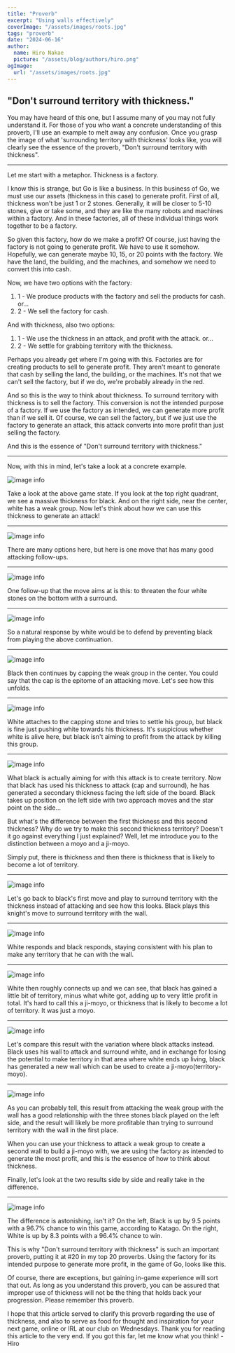 ```yaml
---
title: "Proverb"
excerpt: "Using walls effectively"
coverImage: "/assets/images/roots.jpg"
tags: "proverb"
date: "2024-06-16"
author:
  name: Hiro Nakae
  picture: "/assets/blog/authors/hiro.png"
ogImage:
  url: "/assets/images/roots.jpg"
---
```


## "Don't surround territory with thickness."

You may have heard of this one, but I assume many of you may not fully understand it. For those of you who want a concrete understanding of this proverb, I'll use an example to melt away any confusion. Once you grasp the image of what 'surrounding territory with thickness' looks like, you will clearly see the essence of the proverb, "Don't surround territory with thickness".

---

Let me start with a metaphor. Thickness is a factory.

I know this is strange, but Go is like a business. In this business of Go, we must use our assets (thickness in this case) to generate profit. First of all, thickness won't be just 1 or 2 stones. Generally, it will be closer to 5-10 stones, give or take some, and they are like the many robots and machines within a factory. And in these factories, all of these individual things work together to be a factory.

So given this factory, how do we make a profit? Of course, just having the factory is not going to generate profit. We have to use it somehow. Hopefully, we can generate maybe 10, 15, or 20 points with the factory. We have the land, the building, and the machines, and somehow we need to convert this into cash.

Now, we have two options with the factory:

1. 1 - We produce products with the factory and sell the products for cash. or...
2. 2 - We sell the factory for cash.

And with thickness, also two options:

1. 1 - We use the thickness in an attack, and profit with the attack.
   or...
2. 2 - We settle for grabbing territory with the thickness.

Perhaps you already get where I'm going with this. Factories are for creating products to sell to generate profit. They aren't meant to generate that cash by selling the land, the building, or the machines. It's not that we can't sell the factory, but if we do, we're probably already in the red.

And so this is the way to think about thickness. To surround territory with thickness is to sell the factory. This conversion is not the intended purpose of a factory. If we use the factory as intended, we can generate more profit than if we sell it. Of course, we can sell the factory, but if we just use the factory to generate an attack, this attack converts into more profit than just selling the factory.

And this is the essence of "Don't surround territory with thickness."

---

Now, with this in mind, let's take a look at a concrete example.

![image info](/assets/blog/proverb20/proverb20-1.PNG)

Take a look at the above game state. If you look at the top right quadrant, we see a massive thickness for black. And on the right side, near the center, white has a weak group. Now let's think about how we can use this thickness to generate an attack!

---

![image info](/assets/blog/proverb20/proverb20-2.PNG)

There are many options here, but here is one move that has many good attacking follow-ups.

---

![image info](/assets/blog/proverb20/proverb20-3.PNG)

One follow-up that the move aims at is this: to threaten the four white stones on the bottom with a surround.

---

![image info](/assets/blog/proverb20/proverb20-4.PNG)

So a natural response by white would be to defend by preventing black from playing the above continuation.

---

![image info](/assets/blog/proverb20/proverb20-5.PNG)

Black then continues by capping the weak group in the center. You could say that the cap is the epitome of an attacking move. Let's see how this unfolds.

---

![image info](/assets/blog/proverb20/proverb20-6.PNG)

White attaches to the capping stone and tries to settle his group, but black is fine just pushing white towards his thickness. It's suspicious whether white is alive here, but black isn't aiming to profit from the attack by killing this group.

---

<!-- ![image info](/assets/blog/proverb20/proverb20-7.PNG)

![image info](/assets/blog/proverb20/proverb20-8.PNG) -->

![image info](/assets/blog/proverb20/proverb20-9.PNG)

What black is actually aiming for with this attack is to create territory.
Now that black has used his thickness to attack (cap and surround), he has generated a secondary thickness facing the left side of the board. Black takes up position on the left side with two approach moves and the star point on the side...

But what's the difference between the first thickness and this second thickness? Why do we try to make this second thickness territory? Doesn't it go against everything I just explained? Well, let me introduce you to the distinction between a moyo and a ji-moyo.

Simply put, there is thickness and then there is thickness that is likely to become a lot of territory.

---

![image info](/assets/blog/proverb20/proverb20-10.PNG)

Let's go back to black's first move and play to surround territory with the thickness instead of attacking and see how this looks. Black plays this knight's move to surround territory with the wall.

---

![image info](/assets/blog/proverb20/proverb20-11.PNG)

White responds and black responds, staying consistent with his plan to make any territory that he can with the wall.

---

![image info](/assets/blog/proverb20/proverb20-12.PNG)

White then roughly connects up and we can see, that black has gained a little bit of territory, minus what white got, adding up to very little profit in total. It's hard to call this a ji-moyo, or thickness that is likely to become a lot of territory. It was just a moyo.

---

![image info](/assets/blog/proverb20/proverb20-6.PNG)

Let's compare this result with the variation where black attacks instead. Black uses his wall to attack and surround white, and in exchange for losing the potential to make territory in that area where white ends up living, black has generated a new wall which can be used to create a ji-moyo(territory-moyo).

---

![image info](/assets/blog/proverb20/proverb20-9.PNG)

As you can probably tell, this result from attacking the weak group with the wall has a good relationship with the three stones black played on the left side, and the result will likely be more profitable than trying to surround territory with the wall in the first place.

When you can use your thickness to attack a weak group to create a second wall to build a ji-moyo with, we are using the factory as intended to generate the most profit, and this is the essence of how to think about thickness.

Finally, let's look at the two results side by side and really take in the difference.

---

![image info](/assets/blog/proverb20/proverb20-13.PNG)

The difference is astonishing, isn't it?
On the left, Black is up by 9.5 points with a 96.7% chance to win this game, according to Katago.
On the right, White is up by 8.3 points with a 96.4% chance to win.

This is why "Don't surround territory with thickness" is such an important proverb, putting it at #20 in my top 20 proverbs. Using the factory for its intended purpose to generate more profit, in the game of Go, looks like this.

Of course, there are exceptions, but gaining in-game experience will sort that out. As long as you understand this proverb, you can be assured that improper use of thickness will not be the thing that holds back your progression. Please remember this proverb.

I hope that this article served to clarify this proverb regarding the use of thickness, and also to serve as food for thought and inspiration for your next game, online or IRL at our club on Wednesdays. Thank you for reading this article to the very end. If you got this far, let me know what you think! -Hiro
